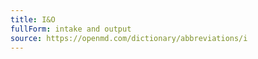```yaml
---
title: I&O
fullForm: intake and output
source: https://openmd.com/dictionary/abbreviations/i
---
```

